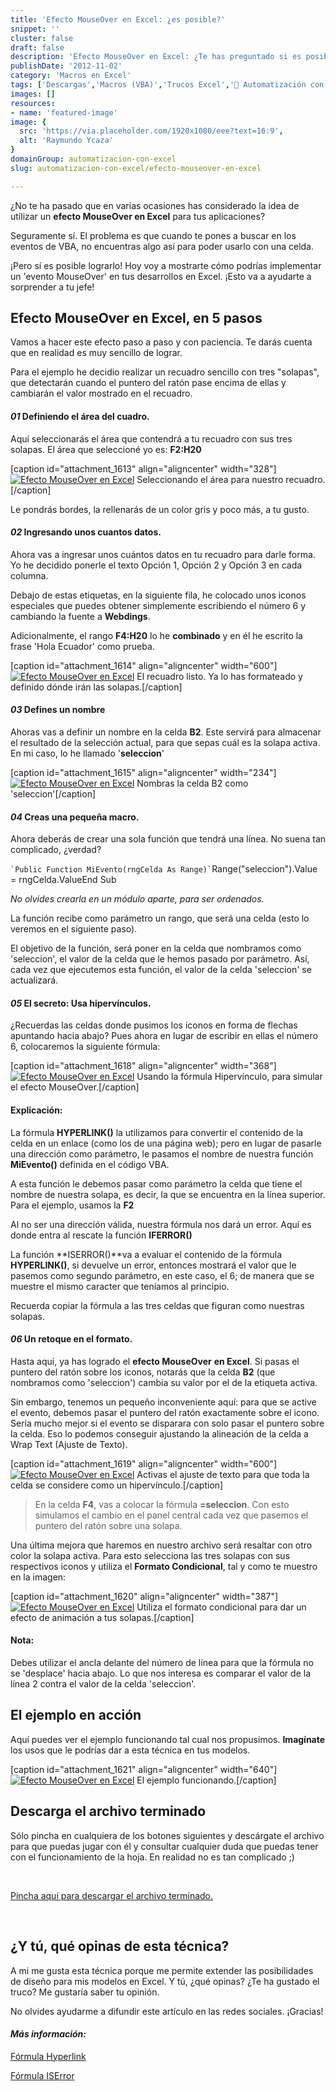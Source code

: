 ```yaml
---
title: 'Efecto MouseOver en Excel: ¿es posible?'
snippet: ''
cluster: false
draft: false 
description: 'Efecto MouseOver en Excel: ¿Te has preguntado si es posible detectar el movimiento del ratón en Excel? Encuentra la respuesta aquí.'
publishDate: '2012-11-02'
category: 'Macros en Excel'
tags: ['Descargas','Macros (VBA)','Trucos Excel','🤖 Automatización con Excel']
images: []
resources: 
- name: 'featured-image'
image: {
  src: 'https://via.placeholder.com/1920x1080/eee?text=16:9',
  alt: 'Raymundo Ycaza'
}
domainGroup: automatizacion-con-excel
slug: automatizacion-con-excel/efecto-mouseover-en-excel

---
```


¿No te ha pasado que en varias ocasiones has considerado la idea de utilizar un **efecto MouseOver en Excel** para tus aplicaciones?

Seguramente sí. El problema es que cuando te pones a buscar en los eventos de VBA, no encuentras algo así para poder usarlo con una celda.

¡Pero sí es posible lograrlo! Hoy voy a mostrarte cómo podrías implementar un 'evento MouseOver' en tus desarrollos en Excel. ¡Esto va a ayudarte a sorprender a tu jefe!

## Efecto MouseOver en Excel, en 5 pasos

Vamos a hacer este efecto paso a paso y con paciencia. Te darás cuenta que en realidad es muy sencillo de lograr.

Para el ejemplo he decidio realizar un recuadro sencillo con tres "solapas", que detectarán cuando el puntero del ratón pase encima de ellas y cambiarán el valor mostrado en el recuadro.

#### _01_ Definiendo el área del cuadro.

Aquí seleccionarás el área que contendrá a tu recuadro con sus tres solapas. El área que seleccioné yo es: **F2:H20**

\[caption id="attachment\_1613" align="aligncenter" width="328"\][![Efecto MouseOver en Excel](images/20121101131919.png)](http://raymundoycaza.com/wp-content/uploads/20121101131919.png) Seleccionando el área para nuestro recuadro.\[/caption\]

Le pondrás bordes, la rellenarás de un color gris y poco más, a tu gusto.

#### _02_ Ingresando unos cuantos datos.

Ahora vas a ingresar unos cuántos datos en tu recuadro para darle forma. Yo he decidido ponerle el texto Opción 1, Opción 2 y Opción 3 en cada columna.

Debajo de estas etiquetas, en la siguiente fila, he colocado unos iconos especiales que puedes obtener simplemente escribiendo el número 6 y cambiando la fuente a **Webdings**.

Adicionalmente, el rango **F4:H20** lo he **combinado** y en él he escrito la  frase 'Hola Ecuador' como prueba.

\[caption id="attachment\_1614" align="aligncenter" width="600"\][![Efecto MouseOver en Excel](images/20121101132854-600x3761.png "Efecto MouseOver en Excel")](http://raymundoycaza.com/wp-content/uploads/201211011328541.png) El recuadro listo. Ya lo has formateado y definido dónde irán las solapas.\[/caption\]

#### _03_ Defines un nombre

Ahoras vas a definir un nombre en la celda **B2**. Este servirá para almacenar el resultado de la selección actual, para que sepas cuál es la solapa activa. En mi caso, lo he llamado '**seleccion**'

\[caption id="attachment\_1615" align="aligncenter" width="234"\][![Efecto MouseOver en Excel](images/201211011346421.png "Efecto MouseOver en Excel")](http://raymundoycaza.com/wp-content/uploads/201211011346421.png) Nombras la celda B2 como 'seleccion'\[/caption\]

#### _04_ Creas una pequeña macro.

Ahora deberás de crear una sola función que tendrá una línea. No suena tan complicado, ¿verdad?

`` `Public Function MiEvento(rngCelda As Range)` ``Range("seleccion").Value = rngCelda.ValueEnd Sub

_No olvides crearla en un módulo aparte, para ser ordenados._

La función recibe como parámetro un rango, que será una celda (esto lo veremos en el siguiente paso).

El objetivo de la función, será poner en la celda que nombramos como 'seleccion', el valor de la celda que le hemos pasado por parámetro. Así, cada vez que ejecutemos esta función, el valor de la celda 'seleccion' se actualizará.

#### _05_ El secreto: Usa hipervínculos.

¿Recuerdas las celdas donde pusimos los iconos en forma de flechas apuntando hacia abajo? Pues ahora en lugar de escribir en ellas el número 6, colocaremos la siguiente fórmula:

\[caption id="attachment\_1618" align="aligncenter" width="368"\][![Efecto MouseOver en Excel](images/201211011431211.png "Efecto MouseOver en Excel")](http://raymundoycaza.com/wp-content/uploads/201211011431211.png) Usando la fórmula Hipervínculo, para simular el efecto MouseOver.\[/caption\]

#### Explicación:

La fórmula **HYPERLINK()** la utilizamos para convertir el contenido de la celda en un enlace (como los de una página web); pero en lugar de pasarle una dirección como parámetro, le pasamos el nombre de nuestra función **MiEvento()** definida en el código VBA.

A esta función le debemos pasar como parámetro la celda que tiene el nombre de nuestra solapa, es decir, la que se encuentra en la línea superior. Para el ejemplo, usamos la **F2**

Al no ser una dirección válida, nuestra fórmula nos dará un error. Aquí es donde entra al rescate la función **IFERROR()**

La función **ISERROR()**va a evaluar el contenido de la fórmula **HYPERLINK()**, si devuelve un error, entonces mostrará el valor que le pasemos como segundo parámetro, en este caso, el 6; de manera que se muestre el mismo caracter que teníamos al principio.

Recuerda copiar la fórmula a las tres celdas que figuran como nuestras solapas.

#### _06_ Un retoque en el formato.

Hasta aquí, ya has logrado el **efecto MouseOver** **en Excel**. Si pasas el puntero del ratón sobre los iconos, notarás que la celda **B2** (que nombramos como 'seleccion') cambia su valor por el de la etiqueta activa.

Sin embargo, tenemos un pequeño inconveniente aquí: para que se active el evento, debemos pasar el puntero del ratón exactamente sobre el icono. Sería mucho mejor si el evento se disparara con solo pasar el puntero sobre la celda. Eso lo podemos conseguir ajustando la alineación de la celda a Wrap Text (Ajuste de Texto).

\[caption id="attachment\_1619" align="aligncenter" width="600"\][![Efecto MouseOver en Excel](images/20121101151733-600x4931.png "Efecto MouseOver en Excel")](http://raymundoycaza.com/wp-content/uploads/201211011517331.png) Activas el ajuste de texto para que toda la celda se considere como un hipervínculo.\[/caption\]

> En la celda **F4**, vas a colocar la fórmula **\=seleccion**. Con esto simulamos el cambio en el panel central cada vez que pasemos el puntero del ratón sobre una solapa.

Una última mejora que haremos en nuestro archivo será resaltar con otro color la solapa activa. Para esto selecciona las tres solapas con sus respectivos iconos y utiliza el **Formato Condicional**, tal y como te muestro en la imagen:

\[caption id="attachment\_1620" align="aligncenter" width="387"\][![Efecto MouseOver en Excel](images/201211011526561.png "Efecto MouseOver en Excel")](http://raymundoycaza.com/wp-content/uploads/201211011526561.png) Utiliza el formato condicional para dar un efecto de animación a tus solapas.\[/caption\]

#### Nota:

Debes utilizar el ancla delante del número de línea para que la fórmula no se 'desplace' hacia abajo. Lo que nos interesa es comparar el valor de la línea 2 contra el valor de la celda 'seleccion'.

## El ejemplo en acción

Aquí puedes ver el ejemplo funcionando tal cual nos propusimos. **Imagínate** los usos que le podrías dar a esta técnica en tus modelos.

\[caption id="attachment\_1621" align="aligncenter" width="640"\][![Efecto MouseOver en Excel](images/evento-mouseover1.gif "Efecto MouseOver en Excel")](http://raymundoycaza.com/wp-content/uploads/evento-mouseover1.gif) El ejemplo funcionando.\[/caption\]

## Descarga el archivo terminado

Sólo pincha en cualquiera de los botones siguientes y descárgate el archivo para que puedas jugar con él y consultar cualquier duda que puedas tener con el funcionamiento de la hoja. En realidad no es tan complicado ;)

 

[Pincha aquí para descargar el archivo terminado.](http://raymundoycaza.com/descargas/evento-mouseover.xlsm)

 

## ¿Y tú, qué opinas de esta técnica?

A mi me gusta esta técnica porque me permite extender las posibilidades de diseño para mis modelos en Excel. Y tú, ¿qué opinas? ¿Te ha gustado el truco? Me gustaría saber tu opinión.

No olvides ayudarme a difundir este artículo en las redes sociales. ¡Gracias!

#### _**Más información:**_

[Fórmula Hyperlink](http://office.microsoft.com/en-gb/excel-help/hyperlink-function-HP010062412.aspx "F&oacute;rmula Hyperlink")

[Fórmula ISError](http://office.microsoft.com/en-us/excel-help/is-functions-HP010342632.aspx "F&oacute;rmula ISError")
